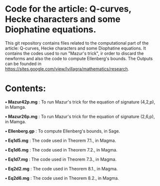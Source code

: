 # Code for the article: Q-curves, Hecke characters and some Diophatine equations.

This git repository contains files related to the computational part of the article: Q-curves, Hecke characters and some Diophatine equations. It contains the codes used to run "Mazur's trick", ir order to discard the newforms and also the code to compute Ellenberg's bounds. The Outputs can be founded in https://sites.google.com/view/lvillagra/mathematics/research.


# Contents:

**• Mazur42p.mg** : To run Mazur's trick for the equation of signature (4,2,p), in Mamga.

**• Mazur26p.mg** : To run Mazur's trick for the equation of signature (2,6,p), in Mamga.

**• Ellenberg.gp** : To compute Ellenberg's bounds, in Sage.

**• Eq1d5.mg** :  The code used in Theorem 7.1., in Magma.

**• Eq1d6.mg** :  The code used in Theorem 7.2., in Magma.

**• Eq1d7.mg** :  The code used in Theorem 7.3., in Magma.

**• Eq2d2.mg** :  The code used in Theorem 8.1., in Magma.

**• Eq2d6.mg** :  The code used in Theorem 8.2., in Magma.




